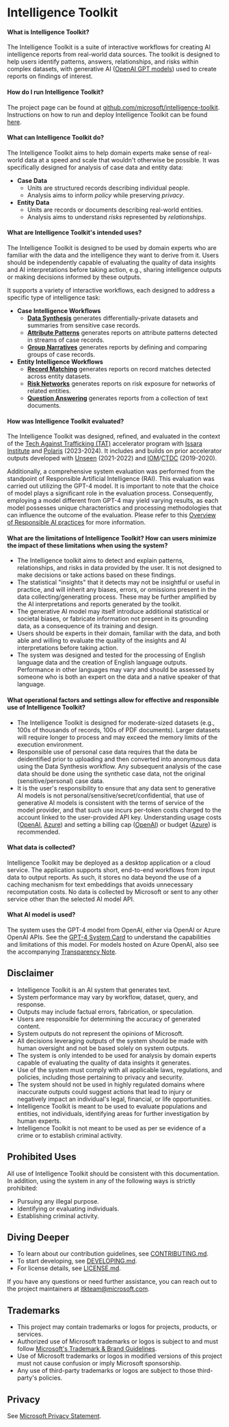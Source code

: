 # Intelligence Toolkit

#### What is Intelligence Toolkit?

The Intelligence Toolkit is a suite of interactive workflows for creating AI intelligence reports from real-world data sources. The toolkit is designed to help users identify patterns, answers, relationships, and risks within complex datasets, with generative AI ([OpenAI GPT models](https://platform.openai.com/docs/models/)) used to create reports on findings of interest.

#### How do I run Intelligence Toolkit? 

The project page can be found at [github.com/microsoft/intelligence-toolkit](https://github.com/microsoft/intelligence-toolkit/). Instructions on how to run and deploy Intelligence Toolkit can be found [here](https://github.com/microsoft/intelligence-toolkit/blob/main/DEVELOPING.md).

#### What can Intelligence Toolkit do?  

The Intelligence Toolkit aims to help domain experts make sense of real-world data at a speed and scale that wouldn't otherwise be possible. It was specifically designed for analysis of case data and entity data:

- **Case Data**
  - Units are structured records describing individual people.
  - Analysis aims to inform *policy* while preserving *privacy*.
- **Entity Data**
  - Units are records or documents describing real-world entities.
  - Analysis aims to understand *risks* represented by *relationships*.

#### What are Intelligence Toolkit's intended uses?

The Intelligence Toolkit is designed to be used by domain experts who are familiar with the data and the intelligence they want to derive from it. Users should be independently capable of evaluating the quality of data insights and AI interpretations before taking action, e.g., sharing intelligence outputs or making decisions informed by these outputs.

It supports a variety of interactive workflows, each designed to address a specific type of intelligence task:

- **Case Intelligence Workflows**
  - [**Data Synthesis**](/app/workflows/data_synthesis/README.md) generates differentially-private datasets and summaries from sensitive case records.
  - [**Attribute Patterns**](/app/workflows/attribute_patterns/README.md) generates reports on attribute patterns detected in streams of case records.
  - [**Group Narratives**](/app/workflows/group_narratives/README.md) generates reports by defining and comparing groups of case records.
- **Entity Intelligence Workflows**
  - [**Record Matching**](/app/workflows/record_matching/README.md) generates reports on record matches detected across entity datasets.
  - [**Risk Networks**](/app/workflows/risk_networks/README.md) generates reports on risk exposure for networks of related entities.
  - [**Question Answering**](/app/workflows/question_answering/README.md) generates reports from a collection of text documents.

#### How was Intelligence Toolkit evaluated?

The Intelligence Toolkit was designed, refined, and evaluated in the context of the [Tech Against Trafficking (TAT)](https://techagainsttrafficking.org/) accelerator program with [Issara Institute](https://www.issarainstitute.org/) and [Polaris](https://polarisproject.org/) (2023-2024). It includes and builds on prior accelerator outputs developed with [Unseen](https://www.unseenuk.org/) (2021-2022) and [IOM](https://www.iom.int/)/[CTDC](https://www.ctdatacollaborative.org/) (2019-2020).

Additionally, a comprehensive system evaluation was performed from the standpoint of Responsible Artificial Intelligence (RAI). This evaluation was carried out utilizing the GPT-4 model. It is important to note that the choice of model plays a significant role in the evaluation process. Consequently, employing a model different from GPT-4 may yield varying results, as each model possesses unique characteristics and processing methodologies that can influence the outcome of the evaluation. Please refer to this [Overview of Responsible AI practices](https://learn.microsoft.com/en-us/legal/cognitive-services/openai/overview) for more information.

#### What are the limitations of Intelligence Toolkit? How can users minimize the impact of these limitations when using the system?

- The Intelligence toolkit aims to detect and explain patterns, relationships, and risks in data provided by the user. It is not designed to make decisions or take actions based on these findings.
- The statistical "insights" that it detects may not be insightful or useful in practice, and will inherit any biases, errors, or omissions present in the data collecting/generating process. These may be further amplified by the AI interpretations and reports generated by the toolkit.
- The generative AI model may itself introduce additional statistical or societal biases, or fabricate information not present in its grounding data, as a consequence of its training and design.
- Users should be experts in their domain, familiar with the data, and both able and willing to evaluate the quality of the insights and AI interpretations before taking action.
- The system was designed and tested for the processing of English language data and the creation of English language outputs. Performance in other languages may vary and should be assessed by someone who is both an expert on the data and a native speaker of that language.

#### What operational factors and settings allow for effective and responsible use of Intelligence Toolkit?

- The Intelligence Toolkit is designed for moderate-sized datasets (e.g., 100s of thousands of records, 100s of PDF documents). Larger datasets will require longer to process and may exceed the memory limits of the execution environment.
- Responsible use of personal case data requires that the data be deidentified prior to uploading and then converted into anonymous data using the Data Synthesis workflow. Any subsequent analysis of the case data should be done using the synthetic case data, not the original (sensitive/personal) case data.
- It is the user's responsibility to ensure that any data sent to generative AI models is not personal/sensitive/secret/confidential, that use of generative AI models is consistent with the terms of service of the model provider, and that such use incurs per-token costs charged to the account linked to the user-provided API key. Understanding usage costs ([OpenAI](https://openai.com/pricing#language-models), [Azure](https://azure.microsoft.com/en-us/pricing/details/cognitive-services/openai-service/)) and setting a billing cap ([OpenAI](https://platform.openai.com/docs/guides/production-best-practices/setting-up-your-organization)) or budget ([Azure](https://learn.microsoft.com/en-us/azure/ai-services/openai/how-to/manage-costs)) is recommended.

#### What data is collected?

Intelligence Toolkit may be deployed as a desktop application or a cloud service. The application supports short, end-to-end workflows from input data to output reports. As such, it stores no data beyond the use of a caching mechanism for text embeddings that avoids unnecessary recomputation costs. No data is collected by Microsoft or sent to any other service other than the selected AI model API.

#### What AI model is used?

The system uses the GPT-4 model from OpenAI, either via OpenAI or Azure OpenAI APIs. See the [GPT-4 System Card]((https://cdn.openai.com/papers/gpt-4-system-card.pdf)) to understand the capabilities and limitations of this model. For models hosted on Azure OpenAI, also see the accompanying [Transparency Note](https://learn.microsoft.com/en-us/legal/cognitive-services/openai/transparency-note).

## Disclaimer

- Intelligence Toolkit is an AI system that generates text.
- System performance may vary by workflow, dataset, query, and response.
- Outputs may include factual errors, fabrication, or speculation.
- Users are responsible for determining the accuracy of generated content.
- System outputs do not represent the opinions of Microsoft.
- All decisions leveraging outputs of the system should be made with human oversight and not be based solely on system outputs.
- The system is only intended to be used for analysis by domain experts capable of evaluating the quality of data insights it generates.
- Use of the system must comply with all applicable laws, regulations, and policies, including those pertaining to privacy and security.
- The system should not be used in highly regulated domains where inaccurate outputs could suggest actions that lead to injury or negatively impact an individual's legal, financial, or life opportunities.
- Intelligence Toolkit is meant to be used to evaluate populations and entities, not individuals, identifying areas for further investigation by human experts.
- Intelligence Toolkit is not meant to be used as per se evidence of a crime or to establish criminal activity.

## Prohibited Uses

All use of Intelligence Toolkit should be consistent with this documentation. In addition, using the system in any of the following ways is strictly prohibited:

- Pursuing any illegal purpose.
- Identifying or evaluating individuals.
- Establishing criminal activity.

## Diving Deeper

- To learn about our contribution guidelines, see [CONTRIBUTING.md](./CONTRIBUTING.md).
- To start developing, see [DEVELOPING.md](./DEVELOPING.md).
- For license details, see [LICENSE.md](./LICENSE.md).

If you have any questions or need further assistance, you can reach out to the project maintainers at [itkteam@microsoft.com](mailto:itkteam@microsoft.com).

## Trademarks

- This project may contain trademarks or logos for projects, products, or services.
- Authorized use of Microsoft trademarks or logos is subject to and must follow [Microsoft's Trademark & Brand Guidelines](https://www.microsoft.com/en-us/legal/intellectualproperty/trademarks/usage/general).
- Use of Microsoft trademarks or logos in modified versions of this project must not cause confusion or imply Microsoft sponsorship.
- Any use of third-party trademarks or logos are subject to those third-party's policies.

## Privacy

See [Microsoft Privacy Statement](https://privacy.microsoft.com/en-us/privacystatement).
